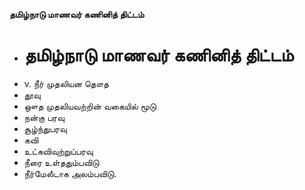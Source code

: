 **தமிழ்நாடு மாணவர் கணினித் திட்டம்**
- # தமிழ்நாடு மாணவர் கணினித் திட்டம்
- v. நீர் முதலியன தௌத
- தூவு
- ஔத முதலியவற்றின் வகையில் மூடு
- நன்கு பரவு
- சூழ்ந்துபரவு
- கவி
- உட்கவிவுற்றுப்பரவு
- நீரை உள்ததும்பவிடு
- நீர்மேலீடாக அலம்பவிடு.

